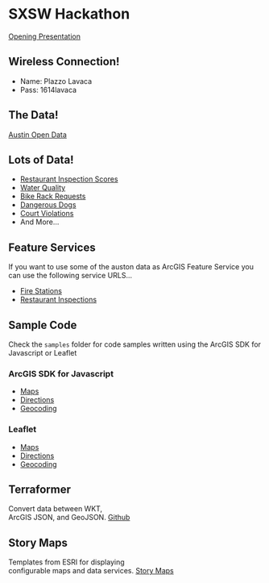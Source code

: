 # SXSW Hackathon

[Opening Presentation](http://esri.github.com/sxsw-hackathon)

## Wireless Connection!
* Name: Plazzo Lavaca
* Pass: 1614lavaca

## The Data!

[Austin Open Data](https://data.austintexas.gov/)

## Lots of Data!
* [Restaurant Inspection Scores](https://data.austintexas.gov/dataset/Restaurant-Inspection-Scores/ecmv-9xxi)
* [Water Quality](https://data.austintexas.gov/Environmental/Water-Quality-Sampling-Data/5tye-7ray)
* [Bike Rack Requests](https://data.austintexas.gov/Transportation/Bicycle-Rack-Requests/5tx2-pk4n)
* [Dangerous Dogs](https://data.austintexas.gov/Public-Safety/Declared-Dangerous-Dogs/ykw4-j3aj)
* [Court Violations](https://data.austintexas.gov/Public-Safety/Municipal-Court-Violation-Location/8jyt-x94k)
* And More&hellip;

## Feature Services
If you want to use some of the auston data as ArcGIS Feature Service you can use the following service URLS...

* [Fire Stations](http://esri23.maps.arcgis.com/home/item.html?id=b6091b9e9e184e2fafd016132412537a)
* [Restaurant Inspections](http://esri23.maps.arcgis.com/home/item.html?id=324daed7e2b847c7b0aa1781be924e1e)

## Sample Code
Check the `samples` folder for code samples written using the ArcGIS SDK for Javascript or Leaflet

### ArcGIS SDK for Javascript
* [Maps](http://esri.github.com/sxsw-hackathon/samples/arcgis/map.html)
* [Directions](http://esri.github.com/sxsw-hackathon/samples/arcgis/directions.html)
* [Geocoding](http://esri.github.com/sxsw-hackathon/samples/arcgis/geocode.html)

### Leaflet
* [Maps](http://esri.github.com/sxsw-hackathon/samples/leaflet/map.html)
* [Directions](http://esri.github.com/sxsw-hackathon/samples/leaflet/directions.html)
* [Geocoding](http://esri.github.com/sxsw-hackathon/samples/leaflet/geocode.html)

## Terraformer
Convert data between WKT,<br>ArcGIS JSON, and GeoJSON. [Github](https://github.com/esri/Terraformer)

## Story Maps
Templates from ESRI for displaying<br> configurable maps and data services. [Story Maps](http://storymaps.esri.com/home/)

